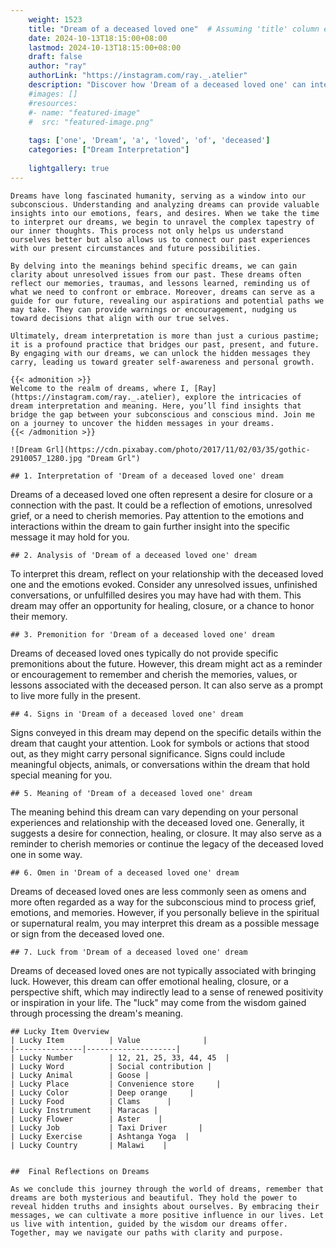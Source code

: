 ```yaml
---
    weight: 1523
    title: "Dream of a deceased loved one"  # Assuming 'title' column exists
    date: 2024-10-13T18:15:00+08:00
    lastmod: 2024-10-13T18:15:00+08:00
    draft: false
    author: "ray"
    authorLink: "https://instagram.com/ray._.atelier"
    description: "Discover how 'Dream of a deceased loved one' can interpret your future and uncover its significant meanings in your life."
    #images: []
    #resources:
    #- name: "featured-image"
    #  src: "featured-image.png"
    
    tags: ['one', 'Dream', 'a', 'loved', 'of', 'deceased']
    categories: ["Dream Interpretation"]
    
    lightgallery: true
---
```

    
    Dreams have long fascinated humanity, serving as a window into our subconscious. Understanding and analyzing dreams can provide valuable insights into our emotions, fears, and desires. When we take the time to interpret our dreams, we begin to unravel the complex tapestry of our inner thoughts. This process not only helps us understand ourselves better but also allows us to connect our past experiences with our present circumstances and future possibilities.
    
    By delving into the meanings behind specific dreams, we can gain clarity about unresolved issues from our past. These dreams often reflect our memories, traumas, and lessons learned, reminding us of what we need to confront or embrace. Moreover, dreams can serve as a guide for our future, revealing our aspirations and potential paths we may take. They can provide warnings or encouragement, nudging us toward decisions that align with our true selves.
    
    Ultimately, dream interpretation is more than just a curious pastime; it is a profound practice that bridges our past, present, and future. By engaging with our dreams, we can unlock the hidden messages they carry, leading us toward greater self-awareness and personal growth.
    
    {{< admonition >}}
    Welcome to the realm of dreams, where I, [Ray](https://instagram.com/ray._.atelier), explore the intricacies of dream interpretation and meaning. Here, you’ll find insights that bridge the gap between your subconscious and conscious mind. Join me on a journey to uncover the hidden messages in your dreams.
    {{< /admonition >}}
    
    ![Dream Grl](https://cdn.pixabay.com/photo/2017/11/02/03/35/gothic-2910057_1280.jpg "Dream Grl")
    
    ## 1. Interpretation of 'Dream of a deceased loved one' dream
    
Dreams of a deceased loved one often represent a desire for closure or a connection with the past. It could be a reflection of emotions, unresolved grief, or a need to cherish memories. Pay attention to the emotions and interactions within the dream to gain further insight into the specific message it may hold for you.
    
    ## 2. Analysis of 'Dream of a deceased loved one' dream
    
To interpret this dream, reflect on your relationship with the deceased loved one and the emotions evoked. Consider any unresolved issues, unfinished conversations, or unfulfilled desires you may have had with them. This dream may offer an opportunity for healing, closure, or a chance to honor their memory.
    
    ## 3. Premonition for 'Dream of a deceased loved one' dream
    
Dreams of deceased loved ones typically do not provide specific premonitions about the future. However, this dream might act as a reminder or encouragement to remember and cherish the memories, values, or lessons associated with the deceased person. It can also serve as a prompt to live more fully in the present.
    
    ## 4. Signs in 'Dream of a deceased loved one' dream
    
Signs conveyed in this dream may depend on the specific details within the dream that caught your attention. Look for symbols or actions that stood out, as they might carry personal significance. Signs could include meaningful objects, animals, or conversations within the dream that hold special meaning for you.
    
    ## 5. Meaning of 'Dream of a deceased loved one' dream
    
The meaning behind this dream can vary depending on your personal experiences and relationship with the deceased loved one. Generally, it suggests a desire for connection, healing, or closure. It may also serve as a reminder to cherish memories or continue the legacy of the deceased loved one in some way.
    
    ## 6. Omen in 'Dream of a deceased loved one' dream
    
Dreams of deceased loved ones are less commonly seen as omens and more often regarded as a way for the subconscious mind to process grief, emotions, and memories. However, if you personally believe in the spiritual or supernatural realm, you may interpret this dream as a possible message or sign from the deceased loved one.
    
    ## 7. Luck from 'Dream of a deceased loved one' dream
    
Dreams of deceased loved ones are not typically associated with bringing luck. However, this dream can offer emotional healing, closure, or a perspective shift, which may indirectly lead to a sense of renewed positivity or inspiration in your life. The "luck" may come from the wisdom gained through processing the dream's meaning.
    
    ## Lucky Item Overview
    | Lucky Item          | Value              |
    |---------------|--------------------|
    | Lucky Number        | 12, 21, 25, 33, 44, 45  |
    | Lucky Word          | Social contribution |
    | Lucky Animal        | Goose |
    | Lucky Place         | Convenience store     |
    | Lucky Color         | Deep orange     |
    | Lucky Food          | Clams      |
    | Lucky Instrument    | Maracas |
    | Lucky Flower        | Aster    |
    | Lucky Job           | Taxi Driver       |
    | Lucky Exercise      | Ashtanga Yoga  |
    | Lucky Country       | Malawi    |
    
    
    ##  Final Reflections on Dreams
    
    As we conclude this journey through the world of dreams, remember that dreams are both mysterious and beautiful. They hold the power to reveal hidden truths and insights about ourselves. By embracing their messages, we can cultivate a more positive influence in our lives. Let us live with intention, guided by the wisdom our dreams offer. Together, may we navigate our paths with clarity and purpose.
    